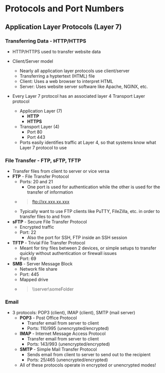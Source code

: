 # Protocols and Port Numbers

## Application Layer Protocols (Layer 7)

### Transferring Data - HTTP/HTTPS

- HTTP/HTTPS used to transfer website data
- Client/Server model
    - Nearly all application layer protocols use client/server
    - Transferring a hyptertext (HTML) file
    - Client: Uses a web browser to interpret HTML
    - Server: Uses website server software like Apache, NGINX, etc.

- Every Layer 7 protocol has an associated layer 4 Transport Layer protocol
    - Application Layer (7)
        - **HTTP**
        - **HTTPS**
    - Transport Layer (4)
        - Port 80
        - Port 443
    - Ports easily identifies traffic at Layer 4, so that systems know what Layer 7 protocol to use

### File Transfer - FTP, sFTP, TFTP

- Transfer files from client to server or vice versa
- **FTP** - File Transfer Protocol
    - Ports: 20 and 21
        - One port is used for authentication while the other is used for the transfer of information
    - > ftp://xx.xxx.xx.xxx
    - Typically want to use FTP clients like PuTTY, FileZilla, etc. in order to transfer files to and from
- **sFTP** - Secure File Transfer Protocol
    - Encrypted traffic
    - Port: 22
        - Also the port for SSH, FTP inside an SSH session
- **TFTP** - Trivial File Transfer Protocol
    - Meant for tiny files between 2 devices, or simple setups to transfer quickly without authentication or firewall issues
    - Port: 69
- **SMB** - Server Message Block
    - Network file share
    - Port: 445
    - Mapped drive
    - > \\\server\someFolder

### Email

- 3 protocols: POP3 (client), IMAP (client), SMTP (mail server)
    - **POP3** - Post Office Protocol
        - Transfer email from server to client
        - Ports: 110/995 (unencrypted/encrypted)
    - **IMAP** - Internet Message Access Protocol
        - Transfer email from server to client
        - Ports: 143/993 (unencrypted/encrypted)
    - **SMTP** - Simple Mail Transfer Protocol
        - Sends email from client to server to send out to the recipient
        - Ports: 25/465 (unencrypted/encrypted)
    - All of these protocols operate in encrypted or unencrypted modes!